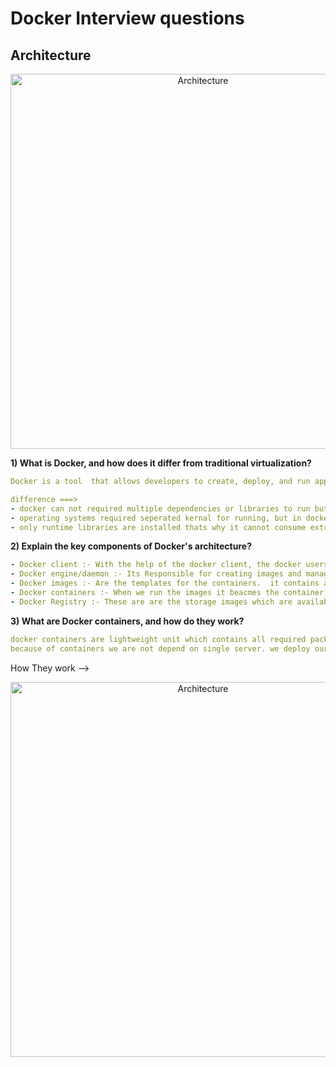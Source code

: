 # Docker Interview questions 


## Architecture  


<p align="center">
  <img src="https://github.com/user-attachments/assets/5340b7a3-a787-4f34-af8e-5c52e54cf4ed" width="600" title="Architecture" alt="Architecture">
  </p>
  


__1) What is Docker, and how does it differ from traditional virtualization?__
```yaml  
Docker is a tool  that allows developers to create, deploy, and run applications in the form of containers.

difference ===> 
- docker can not required multiple dependencies or libraries to run but for running perating systems we required multiple dependencies and libraries.  
- operating systems required seperated kernal for running, but in docker case it runs of host kernel means for running docker images we cannot required seperat kernel.
- only runtime libraries are installed thats why it cannot consume extra storage.
```  



__2) Explain the key components of Docker's architecture?__

```yaml
- Docker client :- With the help of the docker client, the docker users can interact with the docker. The docker command uses the Docker API.
- Docker engine/daemon :- Its Responsible for creating images and managing the containers. 
- Docker images :- Are the templates for the containers.  it contains all required packages or the libraries which is required for running the application.
- Docker containers :- When we run the images it beacmes the container. its like a process of linux os.
- Docker Registry :- These are are the storage images which are available publically..

```  


__3)  What are Docker containers, and how do they work?__  
```yaml 
docker containers are lightweight unit which contains all required packages which are needed for running the application.
because of containers we are not depend on single server. we deploy our application in the form of microservices.

```  
How They work --> 

<p align="center">
  <img src="https://github.com/user-attachments/assets/066490b4-3a76-415d-8dc8-37e47320e531" width="600" title="Architecture" alt="Architecture">
  </p>
  


